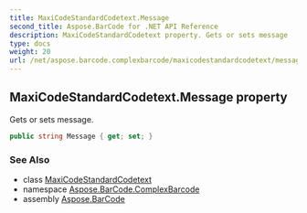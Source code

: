 ```yaml
---
title: MaxiCodeStandardCodetext.Message
second_title: Aspose.BarCode for .NET API Reference
description: MaxiCodeStandardCodetext property. Gets or sets message
type: docs
weight: 20
url: /net/aspose.barcode.complexbarcode/maxicodestandardcodetext/message/
---
```

## MaxiCodeStandardCodetext.Message property

Gets or sets message.

```csharp
public string Message { get; set; }
```

### See Also

* class [MaxiCodeStandardCodetext](../)
* namespace [Aspose.BarCode.ComplexBarcode](../../maxicodestandardcodetext/)
* assembly [Aspose.BarCode](../../../)


